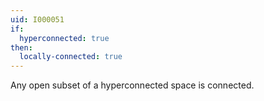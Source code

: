 ```yaml
---
uid: I000051
if:
  hyperconnected: true
then:
  locally-connected: true
---
```

Any open subset of a hyperconnected space is connected.

